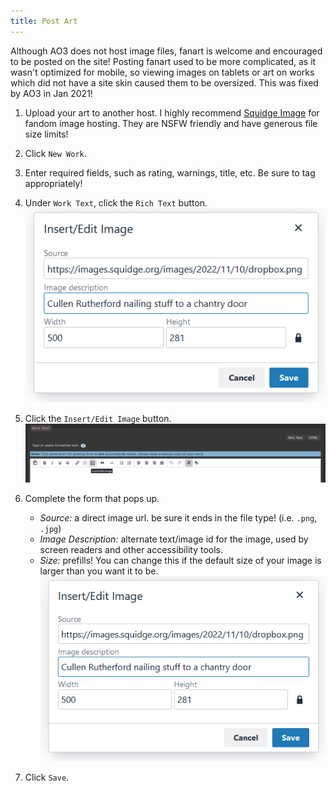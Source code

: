 ```yaml
---
title: Post Art
---
```


Although AO3 does not host image files, fanart is welcome and encouraged to be
posted on the site! Posting fanart used to be more complicated, as it wasn't
optimized for mobile, so viewing images on tablets or art on works which did not
have a site skin caused them to be oversized. This was fixed by AO3 in Jan 2021!

1. Upload your art to another host. I highly recommend
   [Squidge Image](https://images.squidge.org/) for fandom image hosting. They
   are NSFW friendly and have generous file size limits!

2. Click `New Work`.

3. Enter required fields, such as rating, warnings, title, etc. Be sure to tag
   appropriately!

4. Under `Work Text`, click the `Rich Text` button.
   ![](../../../../../assets/img/ao3/art_insert_form.png)

5. Click the `Insert/Edit Image` button. ![](../../../../../assets/img/ao3/art_insert_img.png)

6. Complete the form that pops up.

   - _Source:_ a direct image url. be sure it ends in the file type! (i.e.
     `.png`, `.jpg`)
   - _Image Description:_ alternate text/image id for the image, used by screen
     readers and other accessibility tools.
   - _Size:_ prefills! You can change this if the default size of your image is
     larger than you want it to be. ![](../../../../../assets/img/ao3/art_insert_form.png)

7. Click `Save`.

